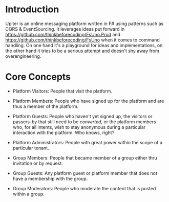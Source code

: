 # Introduction

Upiter is an online messaging platform written in F# using patterns such as CQRS & EventSourcing. It leverages ideas put forward in https://github.com/thinkbeforecoding/FsUno.Prod and https://github.com/thinkbeforecoding/FsUno when it comes to command handling. On one hand it's a playground for ideas and implementations, on the other hand it tries to be a serious attempt and doesn't shy away from overengineering.

# Core Concepts

- Platform Visitors: People that visit the platform.
- Platform Members: People who have signed up for the platform and are thus a member of the platform.
- Platform Guests: People who haven't yet signed up, the visitors or passers-by that still need to be _converted_, or the platform members who, for all intents, wish to stay anonymous during a particular interaction with the platform. Who knows, right?
- Platform Administrators: People with great power within the scope of a particular tenant.

- Group Members: People that became member of a group either thru invitation or by request.
- Group Guests: Any platform guest or platform member that does not have a membership with the group.
- Group Moderators: People who moderate the content that is posted within a group.

